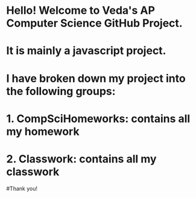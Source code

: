 # Hello! Welcome to Veda's AP Computer Science GitHub Project. 

# It is mainly a javascript project. 

# I have broken down my project into the following groups: 

# 1. CompSciHomeworks: contains all my homework 

# 2. Classwork: contains all my classwork 

#Thank you! 
